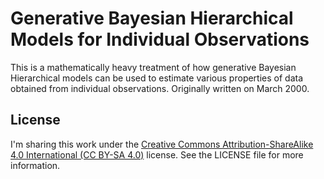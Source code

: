 # Generative Bayesian Hierarchical Models for Individual Observations

This is a mathematically heavy treatment of how generative Bayesian Hierarchical models can be used to estimate various properties of data obtained from individual observations. Originally written on March 2000.

## License

I'm sharing this work under the [Creative Commons Attribution-ShareAlike 4.0 International (CC BY-SA 4.0)](http://creativecommons.org/licenses/by-sa/4.0/) license. See the LICENSE file for more information.

